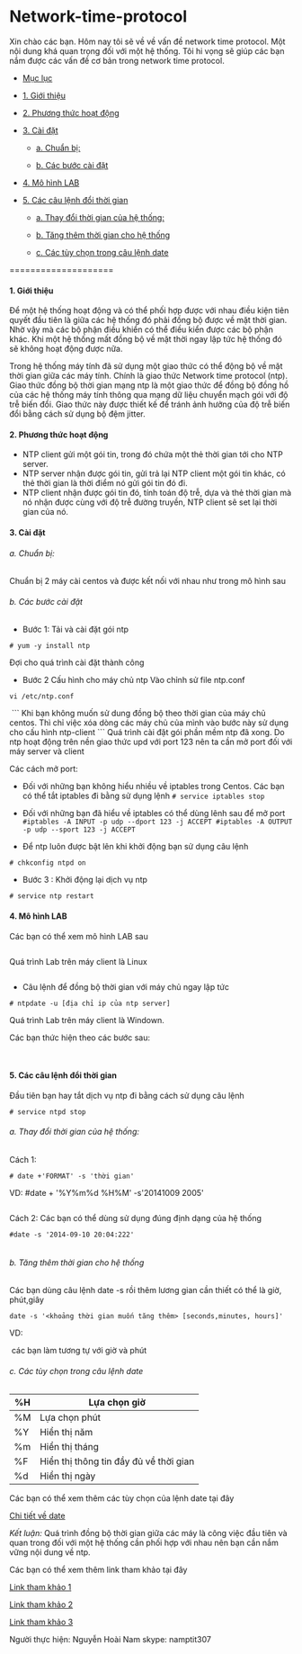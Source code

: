 Network-time-protocol
=====================


Xin chào các bạn. Hôm nay tôi sẽ về về vấn đề network time protocol. Một nội dung khá quan trọng đối với một hệ thống. Tôi hi vọng sẽ giúp các bạn nắm được các vấn đề cơ bản trong network time protocol.

- [Mục lục](#undefined)
			
- [1. Giới thiệu](#user-content-1-gi%E1%BB%9Bi-thi%E1%BB%87u)
			
- [2. Phương thức hoạt động](#user-content-2-ph%C6%B0%C6%A1ng-th%E1%BB%A9c-ho%E1%BA%A1t-%C4%91%E1%BB%99ng)
			
- [3. Cài đặt](#user-content-3-c%C3%A0i-%C4%91%E1%BA%B7t)
					
     - [a. Chuẩn bị:](#user-content-a-chu%E1%BA%A9n-b%E1%BB%8B)
					
     - [b. Các bước cài đặt](#user-content-b-c%C3%A1c-b%C6%B0%E1%BB%9Bc-c%C3%A0i-%C4%91%E1%BA%B7t)
			
- [4. Mô hình LAB](#user-content-4-m%C3%B4-h%C3%ACnh-lab)
			
- [5. Các câu lệnh đổi thời gian](#user-content-5-c%C3%A1c-c%C3%A2u-l%E1%BB%87nh-%C4%91%E1%BB%95i-th%E1%BB%9Di-gian)
					
     - [a. Thay đổi thời gian của hệ thống:](#user-content-a-thay-%C4%91%E1%BB%95i-th%E1%BB%9Di-gian-c%E1%BB%A7a-h%E1%BB%87-th%E1%BB%91ng)
					
     - [b. Tăng thêm thời gian cho hệ thống](#user-content-b-t%C4%83ng-th%C3%AAm-th%E1%BB%9Di-gian-cho-h%E1%BB%87-th%E1%BB%91ng)
				 
     - [c. Các tùy chọn trong câu lệnh date](#user-content-c-c%C3%A1c-t%C3%B9y-ch%E1%BB%8Dn-trong-c%C3%A2u-l%E1%BB%87nh-date)
 

====================

#### 1. Giới thiệu

Để một hệ thống hoạt động và có thể phối hợp được với nhau điều kiện tiên quyết đầu tiên là giữa các hệ thống đó phải đồng bộ được về mặt thời gian. Nhờ vậy mà các bộ phận điều khiển có thể điều kiển được các bộ phận khác. Khi một hệ thống mất đồng bộ về mặt thời ngay lập tức hệ thống đó sẽ không hoạt động được nữa.

Trong hệ thống máy tính đã sử dụng một giao thức có thể động bộ về mặt thời gian giữa các máy tính. Chính là giao thức Network time protocol (ntp).  Giao thức đồng bộ thời gian mạng ntp là một giao thức để đồng bộ đồng hồ của các hệ thống máy tính thông qua mạng dữ liệu chuyển mạch gói với độ trễ biến đổi. Giao thức này được thiết kế để tránh ảnh hưởng của độ trễ biến đổi bằng cách sử dụng bộ đệm jitter.

#### 2. Phương thức hoạt động
- NTP client gửi một gói tin, trong đó chứa một thẻ thời gian tới cho NTP server.
- NTP server nhận được gói tin, gửi trả lại NTP client một gói tin khác, có thẻ thời gian là thời điểm nó gửi gói tin đó đi.
- NTP client nhận được gói tin đó, tính toán độ trễ, dựa và thẻ thời gian mà nó nhận được cùng với độ trễ đường truyền, NTP client sẽ set lại thời gian của nó.

#### 3. Cài đặt
###### a. Chuẩn bị:
Chuẩn bị 2 máy cài centos và được kết nối với nhau như trong mô hình sau
<img class="image__pic js-image-pic" src="http://i.imgur.com/YqfoT1S.png" alt="" id="screenshot-image">
###### b. Các bước cài đặt
- Bước 1: Tải và cài đặt gói ntp
```
# yum -y install ntp 
```
Đợi cho quá trình cài đặt thành công

- Bước 2 Cấu hình cho máy chủ ntp
Vào chỉnh sử file ntp.conf
```
vi /etc/ntp.conf
```
<img class="image__pic js-image-pic" src="http://i.imgur.com/4T7BosR.png" alt="" id="screenshot-image">
```
Khi bạn không muốn sử dung đồng bộ theo thời gian của máy chủ centos. Thì chỉ việc xóa dòng các máy chủ của mình vào bước này sử dụng cho cấu hình ntp-client
```
Quá trình cài đặt gói phần mềm ntp đã xong. Do ntp hoạt động trên nền giao thức upd với port 123 nên ta cần mở port đối với máy server và client
      
  Các cách mở port:
      
- Đối với những bạn không hiểu nhiều về iptables trong Centos. Các bạn có thể tắt iptables đi bằng sử dụng lệnh
      ```
      # service iptables stop
      ```
      
- Đối với những bạn đã hiểu về iptables có thể dùng lênh sau để mở port
      ```
      #iptables -A INPUT -p udp --dport 123 -j ACCEPT
      #iptables -A OUTPUT -p udp --sport 123 -j ACCEPT
      ```

- Để ntp luôn được bật lên khi khởi động bạn sử dụng câu lệnh
```
# chkconfig ntpd on
```
- Bước 3 : Khởi động lại dịch vụ ntp
```
# service ntp restart
```
#### 4. Mô hình LAB
Các bạn có thể xem mô hình LAB sau

<img class="image__pic js-image-pic" src="http://i.imgur.com/4T7BosR.png" alt="" id="screenshot-image">

Quá trình Lab trên máy client là Linux

<img class="image__pic js-image-pic" src="http://i.imgur.com/yu5RSFn.png" alt="" id="screenshot-image">

- Câu lệnh để đồng bộ thời gian với máy chủ ngay lập tức
```
# ntpdate -u [địa chỉ ip của ntp server]
```

Quá trình Lab trên máy client là Windown.

Các bạn thức hiện theo các bước sau:
<img class="image__pic js-image-pic" src="http://i.imgur.com/gBLoFeo.png" alt="" id="screenshot-image">

<img class="image__pic js-image-pic" src="http://i.imgur.com/omLsuJt.png" alt="" id="screenshot-image">

<img class="image__pic js-image-pic" src="http://i.imgur.com/msWdzaN.png" alt="" id="screenshot-image">

#### 5. Các câu lệnh đổi thời gian

Đầu tiên bạn hay tắt dịch vụ ntp đi bằng cách sử dụng câu lệnh
```
# service ntpd stop
```
###### a. Thay đổi thời gian của hệ thống:
Cách 1:
```
# date +'FORMAT' -s 'thời gian'
```
VD: #date + '%Y%m%d %H%M' -s'20141009 2005'

<img class="image__pic js-image-pic" src="http://i.imgur.com/jjvAZT6.png" alt="" id="screenshot-image">

Cách 2: Các bạn có thể dùng sử dụng đúng định dạng của hệ thống 
```
#date -s '2014-09-10 20:04:222'
```
<img class="image__pic js-image-pic" src="http://i.imgur.com/Kn7JETJ.png" alt="" id="screenshot-image">

###### b. Tăng thêm thời gian cho hệ thống

Các bạn dùng câu lệnh date -s rồi thêm lương gian cần thiết có thể là giờ, phút,giây
```
date -s '<khoảng thời gian muốn tăng thêm> [seconds,minutes, hours]'
```

VD:

<img class="image__pic js-image-pic" src="http://i.imgur.com/hAZTiPR.png" alt="" id="screenshot-image">
các bạn làm tương tự với giờ và phút

###### c. Các tùy chọn trong câu lệnh date

|%H | Lựa chọn giờ |
|---|--------------|
|%M | Lựa chọn phút|
|%Y | Hiển thị năm  |
|%m | Hiển thị tháng |
|%F | Hiển thị thông tin đầy đủ về thời gian |
|%d | Hiển thị ngày |

Các bạn có thể xem thêm các tùy chọn của lệnh date tại đây

[ Chi tiết về date](http://linux.about.com/od/commands/l/blcmdl1_date.htm)

*Kết luận:* Quá trình đồng bộ thời gian giữa các máy là công việc đầu tiên và quan trong đối với một hệ thống cần phối hợp với nhau nên bạn cần nắm vững nội dung về ntp. 

Các bạn có thể xem thêm link tham khảo tại đây

[Link tham khảo 1](http://www.tecmint.com/install-ntp-server-in-centos/)

[Link tham khảo 2](http://ask.xmodulo.com/change-date-time-command-line-linux.html)

[Link tham khảo 3](http://www.gocit.vn/bai-viet/network-time-protocol-ntp-tren-linux/)

Người thực hiện: Nguyễn Hoài Nam
skype: namptit307



